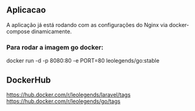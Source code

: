 ## Aplicacao

A aplicação já está rodando com as configurações do Nginx via docker-compose dinamicamente.

### Para rodar a imagem go docker:

docker run -d -p 8080:80 -e PORT=80 leolegends/go:stable

## DockerHub

https://hub.docker.com/r/leolegends/laravel/tags
https://hub.docker.com/r/leolegends/go/tags



